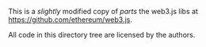 This is a *slightly* modified copy of *parts* the web3.js libs at
https://github.com/ethereum/web3.js.

All code in this directory tree are licensed by the authors.
